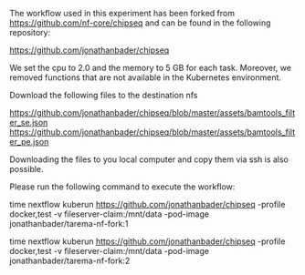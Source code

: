 The workflow used in this experiment has been forked from https://github.com/nf-core/chipseq and can be found in the following repository:

https://github.com/jonathanbader/chipseq

We set the cpu to 2.0 and the memory to 5 GB for each task. Moreover, we removed functions that are not available in the Kubernetes environment.

Download the following files to the destination nfs 

https://github.com/jonathanbader/chipseq/blob/master/assets/bamtools_filter_se.json
https://github.com/jonathanbader/chipseq/blob/master/assets/bamtools_filter_pe.json

Downloading the files to you local computer and copy them via ssh is also possible.

Please run the following command to execute the workflow:

time nextflow kuberun https://github.com/jonathanbader/chipseq -profile docker,test  -v fileserver-claim:/mnt/data -pod-image jonathanbader/tarema-nf-fork:1

time nextflow kuberun https://github.com/jonathanbader/chipseq -profile docker,test  -v fileserver-claim:/mnt/data -pod-image jonathanbader/tarema-nf-fork:2